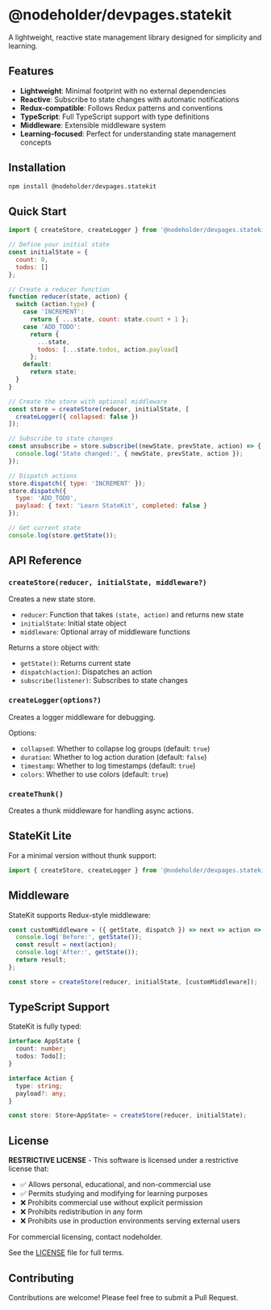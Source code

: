 # @nodeholder/devpages.statekit

A lightweight, reactive state management library designed for simplicity and learning.

## Features

- **Lightweight**: Minimal footprint with no external dependencies
- **Reactive**: Subscribe to state changes with automatic notifications
- **Redux-compatible**: Follows Redux patterns and conventions
- **TypeScript**: Full TypeScript support with type definitions
- **Middleware**: Extensible middleware system
- **Learning-focused**: Perfect for understanding state management concepts

## Installation

```bash
npm install @nodeholder/devpages.statekit
```

## Quick Start

```javascript
import { createStore, createLogger } from '@nodeholder/devpages.statekit';

// Define your initial state
const initialState = {
  count: 0,
  todos: []
};

// Create a reducer function
function reducer(state, action) {
  switch (action.type) {
    case 'INCREMENT':
      return { ...state, count: state.count + 1 };
    case 'ADD_TODO':
      return { 
        ...state, 
        todos: [...state.todos, action.payload] 
      };
    default:
      return state;
  }
}

// Create the store with optional middleware
const store = createStore(reducer, initialState, [
  createLogger({ collapsed: false })
]);

// Subscribe to state changes
const unsubscribe = store.subscribe((newState, prevState, action) => {
  console.log('State changed:', { newState, prevState, action });
});

// Dispatch actions
store.dispatch({ type: 'INCREMENT' });
store.dispatch({ 
  type: 'ADD_TODO', 
  payload: { text: 'Learn StateKit', completed: false } 
});

// Get current state
console.log(store.getState());
```

## API Reference

### `createStore(reducer, initialState, middleware?)`

Creates a new state store.

- `reducer`: Function that takes `(state, action)` and returns new state
- `initialState`: Initial state object
- `middleware`: Optional array of middleware functions

Returns a store object with:
- `getState()`: Returns current state
- `dispatch(action)`: Dispatches an action
- `subscribe(listener)`: Subscribes to state changes

### `createLogger(options?)`

Creates a logger middleware for debugging.

Options:
- `collapsed`: Whether to collapse log groups (default: `true`)
- `duration`: Whether to log action duration (default: `false`)
- `timestamp`: Whether to log timestamps (default: `true`)
- `colors`: Whether to use colors (default: `true`)

### `createThunk()`

Creates a thunk middleware for handling async actions.

## StateKit Lite

For a minimal version without thunk support:

```javascript
import { createStore, createLogger } from '@nodeholder/devpages.statekit/lite';
```

## Middleware

StateKit supports Redux-style middleware:

```javascript
const customMiddleware = ({ getState, dispatch }) => next => action => {
  console.log('Before:', getState());
  const result = next(action);
  console.log('After:', getState());
  return result;
};

const store = createStore(reducer, initialState, [customMiddleware]);
```

## TypeScript Support

StateKit is fully typed:

```typescript
interface AppState {
  count: number;
  todos: Todo[];
}

interface Action {
  type: string;
  payload?: any;
}

const store: Store<AppState> = createStore(reducer, initialState);
```

## License

**RESTRICTIVE LICENSE** - This software is licensed under a restrictive license that:

- ✅ Allows personal, educational, and non-commercial use
- ✅ Permits studying and modifying for learning purposes
- ❌ Prohibits commercial use without explicit permission
- ❌ Prohibits redistribution in any form
- ❌ Prohibits use in production environments serving external users

For commercial licensing, contact nodeholder.

See the [LICENSE](LICENSE) file for full terms.

## Contributing

Contributions are welcome! Please feel free to submit a Pull Request. 